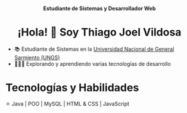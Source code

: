 <h4 align="center">
  Estudiante de Sistemas y Desarrollador Web
</h4>

<h1 align="center">
  ¡Hola! 👋 Soy Thiago Joel Vildosa
</h1>

- 📚 Estudiante de Sistemas en la [Universidad Nacional de General Sarmiento (UNGS)](https://www.ungs.edu.ar/)
- 👨🏼‍💻 Explorando y aprendiendo varias tecnologías de desarrollo

# Tecnologías y Habilidades

⚛️ Java | POO | MySQL | HTML & CSS | JavaScript

